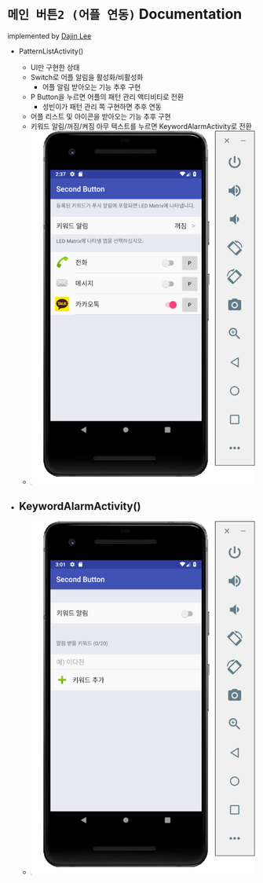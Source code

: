 ``메인 버튼2 (어플 연동)`` Documentation
=======================
implemented by [Dajin Lee](https://github.com/leerubi/)

- PatternListActivity()
  - UI만 구현한 상태
  - Switch로 어플 알림을 활성화/비활성화
    - 어플 알림 받아오는 기능 추후 구현
  - P Button을 누르면 어플의 패턴 관리 액티비티로 전환
    - 성빈이가 패턴 관리 쪽 구현하면 추후 연동
  - 어플 리스트 및 아이콘을 받아오는 기능 추후 구현
  - 키워드 알림/꺼짐/켜짐 아무 텍스트를 누르면 KeywordAlarmActivity로 전환
  - ![ex_screenshot1](./Screenshots/PatternListActivity.PNG)

- KeywordAlarmActivity()
  - 
  - ![ex_screenshot2](./Screenshots/KeywordAlarmActivity.PNG)
